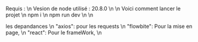 
Requis : \n
Vesion de node utilisé : 20.8.0 \n
\n
Voici comment lancer le projet \n
npm i \n
npm run dev \n
\n

les depandances \n
"axios": pour les requests \n
"flowbite": Pour la mise en page, \n
"react": Pour le frameWork, \n
